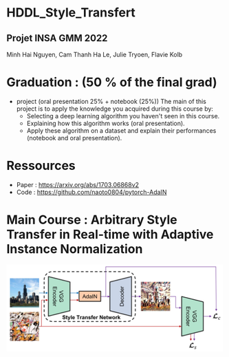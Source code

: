 # HDDL_Style_Transfert
## Projet INSA GMM 2022
Minh Hai Nguyen, Cam Thanh Ha Le, Julie Tryoen, Flavie Kolb

# Graduation : (50 % of the final grad)
* project (oral presentation 25% + notebook (25%))
The main of this project is to apply the knowledge you acquired during this course by:
     * Selecting a deep learning algorithm you haven't seen in this course.
     * Explaining how this algorithm works (oral presentation).
     * Apply these algorithm on a dataset and explain their performances (notebook and oral presentation).

# Ressources 
* Paper : https://arxiv.org/abs/1703.06868v2
* Code : https://github.com/naoto0804/pytorch-AdaIN

# Main Course : Arbitrary Style Transfer in Real-time with Adaptive Instance Normalization

![Architecture](architecture.jpg)
